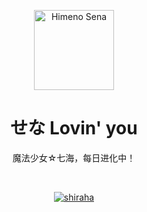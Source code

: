 <p align="center">
  <a href="https://shiraha.cn">
    <img src="https://cdn.jsdelivr.net/gh/ymd45921/ymd45921@main/static/avatar/HimenoSena.png" alt="Himeno Sena" width="128" height="128">
  </a>
</p>

<h1 align="center">せな Lovin' you</h1>

<p align="center">
  魔法少女☆七海，每日进化中！
</p>
<br>
<span align="center">

[![shiraha](https://img.shields.io/badge/N.N.M.-candidate%20master-purple?style=flat&logo=codeforces)](http://codeforces.com/profile/N.N.M.)

</span>

<!--
**ymd45921/ymd45921** is a ✨ _special_ ✨ repository because its `README.md` (this file) appears on your GitHub profile.

Here are some ideas to get you started:

- 🔭 I’m currently working on ...
- 🌱 I’m currently learning ...
- 👯 I’m looking to collaborate on ...
- 🤔 I’m looking for help with ...
- 💬 Ask me about ...
- 📫 How to reach me: ...
- 😄 Pronouns: ...
- ⚡ Fun fact: ...
-->
